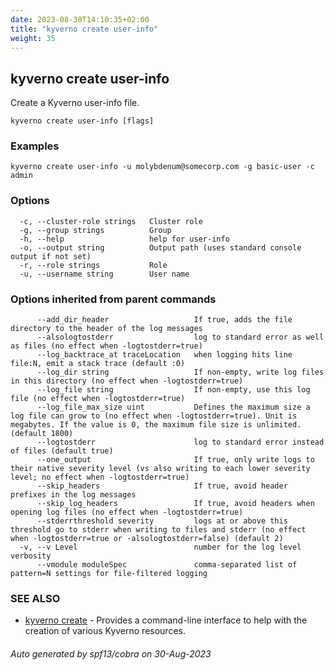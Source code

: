 ```yaml
---
date: 2023-08-30T14:10:35+02:00
title: "kyverno create user-info"
weight: 35
---
```

## kyverno create user-info

Create a Kyverno user-info file.

```
kyverno create user-info [flags]
```

### Examples

```
kyverno create user-info -u molybdenum@somecorp.com -g basic-user -c admin
```

### Options

```
  -c, --cluster-role strings   Cluster role
  -g, --group strings          Group
  -h, --help                   help for user-info
  -o, --output string          Output path (uses standard console output if not set)
  -r, --role strings           Role
  -u, --username string        User name
```

### Options inherited from parent commands

```
      --add_dir_header                   If true, adds the file directory to the header of the log messages
      --alsologtostderr                  log to standard error as well as files (no effect when -logtostderr=true)
      --log_backtrace_at traceLocation   when logging hits line file:N, emit a stack trace (default :0)
      --log_dir string                   If non-empty, write log files in this directory (no effect when -logtostderr=true)
      --log_file string                  If non-empty, use this log file (no effect when -logtostderr=true)
      --log_file_max_size uint           Defines the maximum size a log file can grow to (no effect when -logtostderr=true). Unit is megabytes. If the value is 0, the maximum file size is unlimited. (default 1800)
      --logtostderr                      log to standard error instead of files (default true)
      --one_output                       If true, only write logs to their native severity level (vs also writing to each lower severity level; no effect when -logtostderr=true)
      --skip_headers                     If true, avoid header prefixes in the log messages
      --skip_log_headers                 If true, avoid headers when opening log files (no effect when -logtostderr=true)
      --stderrthreshold severity         logs at or above this threshold go to stderr when writing to files and stderr (no effect when -logtostderr=true or -alsologtostderr=false) (default 2)
  -v, --v Level                          number for the log level verbosity
      --vmodule moduleSpec               comma-separated list of pattern=N settings for file-filtered logging
```

### SEE ALSO

* [kyverno create](kyverno_create)	 - Provides a command-line interface to help with the creation of various Kyverno resources.

###### Auto generated by spf13/cobra on 30-Aug-2023
